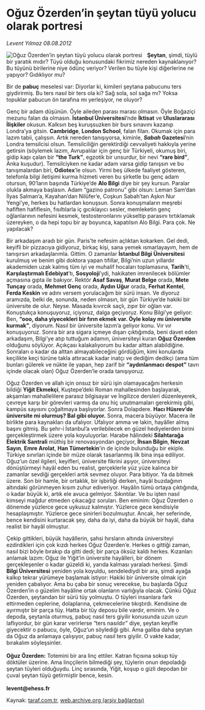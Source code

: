# Oğuz Özerden’in şeytan tüyü yolucu olarak portresi

*Levent Yılmaz 08.08.2012*

<div class="yazi"><img align="left" alt="Oğuz Özerden’in şeytan tüyü yolucu olarak portresi" border="0" src="http://www.taraf.com.tr/fotoraflar/makaleler/oguz-ozerden-in-seytan-tuyu-yolucu-olarak-portresi_6819_orijinal.jpg" style="border-right-width:10px; border-color:#FFFFFF"/><p><b>Şeytan</b>, şimdi, tüylü bir yaratık mıdır? Tüyü olduğu konusundaki fikrimiz nereden kaynaklanıyor? Bu tüyünü birilerine niye ödünç veriyor? Verilen bu tüyle kişi diğerlerine ne yapıyor? Gıdıklıyor mu? </p>
<p>Bir de <b>pabuç</b> meselesi var: Diyorlar ki, kimileri şeytana pabucunu ters giydirirmiş. Bu ters nasıl bir ters ola ki? Sağ sola, sol sağa mı? Yoksa topuklar pabucun ön tarafına mı yerleşiyor, ne oluyor?</p>
<p>Genç bir adam düşünün. Öyle aileden parası marası olmasın. Öyle Boğaziçi mezunu falan da olmasın. <b>İstanbul Üniversitesi</b>’nde <b>İktisat</b> ve <b>Uluslararası İlişkiler</b> okusun. Kalksın beş kuruşsuzken bir burs sınavını kazanıp Londra’ya gitsin. <b>Cambridge</b>, <b>London School</b>, falan filan. Okumak için para lazım tabii, çalışsın. Artık nereden tanışıyorsa, kiminle, <b><i>Sabah</i> Gazetesi</b>’nin Londra temsilcisi olsun. Temsilciliğin gerektirdiği cevvaliyeti hakkıyla yerine getirsin (söylemek lazım, Avrupalılar için genç bir Türkiyeli, okumuş biri, gidip kapı çalan bir <b>“the Turk”</b>, egzotik bir unsurdur, bir nevi <b>“rare bird”</b>, Anka kuşudur). Temsilciyken ne kadar adam varsa gidip tanışsın ve bu tanışmalardan biri, <b>Odiotex</b>’le olsun. Yirmi beş ülkede faaliyet gösteren, telefonla bilgi iletişimi kurma hizmeti veren bu şirketle bu genç adam otursun, 90’ların başında Türkiye’de <b>Alo Bilgi</b> diye bir şey kursun. Paralar olukla akmaya başlasın. Adam “gazino patronu” gibi olsun: Leman Sam’dan İlyas Salman’a, Kayahan’dan Nilüfer’e, Coşkun Sabah’tan Aşkın Nur Yengi’ye, herkes bu hatlardan konuşsun. Sonra konuşmaların meşrebi hafiften hafiflesin, fısıltılarla iç gıcıklayıcı sesler, memleketin genç oğlanlarının nefesini kesmek, testosteronlarını yükseltip parasını tırtıklamak üzereyken, o da hepi topu bir ay boyunca, kapatılsın Alo Bilgi. Para çok. Ne yapılacak?</p>
<p>Bir arkadaşım aradı bir gün. Paris’te nefesim açlıktan kokarken. Gel dedi, keyifli bir pizzacıya gidiyoruz, birkaç kişi, sana yemek ısmarlayayım, hem de tanışırsın arkadaşlarımla. Gittim. O zamanlar <b>İstanbul Bilgi Üniversitesi</b> kurulmuş ve benim gibi doktora yapan tıfıllar, Bilgi’nin uzun yıllardır akademiden uzak kalmış tüm iyi ve muhalif hocaları toplamasına, <b>Tarih</b>’ti, <b>Karşılaştırmalı Edebiyat</b>’tı, <b>Sosyoloji</b>’ydi, hakikaten imrenilecek bölümler açmasına gıpta ile bakıyor. Rektör <b>Asaf Savaş</b>, <b>Murat Belge</b> orada, <b>Mete Tunçay</b> orada, <b>Mehmet Genç</b> orada, <b>Aydın Uğur</b> orada, <b>Ferhat Kentel</b>, <b>Ferda Keskin</b> ve adını versem yorulacağım bir sürü insan. Ve diyoruz aramızda, belki de, sonunda, neden olmasın, bir gün Türkiye’de hakiki bir üniversite de olur. Neyse. Masada kıvırcık saçlı, zıpır bir oğlan var. Konuştukça konuşuyoruz, içiyoruz, dalga geçiyoruz. Konu Bilgi’ye geliyor: Ben, <b>“ooo, daha yiyecekleri bir fırın ekmek var. Öyle kolay mı üniversite kurmak”</b>, diyorum. Nasıl bir üniversite lazım’a geliyor konu. Vır vır konuşuyoruz. Sonra bir ara sigara içmeye dışarı çıktığımda, beni davet eden arkadaşım, Bilgi’ye atıp tuttuğum adamın, üniversiteyi kuran <b>Oğuz Özerden</b> olduğunu söylüyor. Açıkçası kalakalıyorum bu kadar alttan alabildiğine. Sonraları o kadar da alttan almayabileceğini gördüğüm, kimi konularda keçilikte keçi türüne takla attıracak kadar inatçı ve dediğim dedikçi (ama tüm bunları gülerek ve nükte ile yapan, hep zarif bir <b>“aydınlanmacı despot”</b> tavrı içinde olacak olan) Oğuz Özerden’le orada tanışıyoruz. </p>
<p>Oğuz Özerden ve allah için onsuz bir sürü işin olamayacağını herkesin bildiği <b>Yiğit Ekmekçi</b>, Kuştepe’deki Roman mahallesinden başlayarak, akşamları mahallelilere parasız bilgisayar ve İngilizce dersleri düzenleyerek, çevreye karşı bir görevleri varmış da onu hiç unutmamaları gerekirmiş gibi, kampüs sayısını çoğaltmaya başlıyorlar. Sonra Dolapdere. <b>Hacı Hüsrev’de üniversite mi olurmuş? Bal gibi oluyor.</b> Sonra, macera büyüyor. Macera ile birlikte para kaynakları da ufalıyor. Ufalıyor amma ve lakin, hayâller almış başını gitmiş. Bu şehr-i İstanbul’a verilebilecek en güzel hediyelerden birini gerçekleştirmek üzere yola koyuluyorlar. Harabe hâlindeki <b>Silahtarağa Elektrik Santrali</b> müthiş bir renovasyondan geçiyor, <b>İhsan Bilgin</b>, <b>Nevzat Sayın</b>, <b>Emre Arolat</b>, <b>Han Tümertekin</b>’in de içinde bulunduğu bir ekiple. Türkiye sınırları içinde bir müze olarak tasarlanmış ilk bina inşa ediliyor. Oğuz’un özel ilgileri, keyifleri, üniversite fikrini aşıyor, üniversiteyi dönüştürmeyi hayâl eden bu realist, gerçeklerle yüz yüze kalınca bir zamanlar sevdiği gerçekleri artık sevmez oluyor. Para bitiyor. Ya da bitmek üzere. Son bir hamle, bir ortaklık, bir işbirliği derken, hayâl buzdağının altındaki görünmeyen kısım zuhur ediveriyor. Hayâlin tümü ortaya çıktığında, o kadar büyük ki, artık ele avuca gelmiyor. Sıkıntılar. Ve bu işten nasıl kimseyi mağdur etmeden çıkacağız soruları. Ben eminim: Oğuz Özerden o dönemde yüzlerce gece uykusuz kalmıştır. Yüzlerce gece kendisiyle hesaplaşmıştır. Yüzlerce gece sinirleri bozulmuştur. Ancak, her seferinde, bence kendisini kurtaracak şey, daha da iyi, daha da büyük bir hayâl, daha realist bir hayâl olmuştur. </p>
<p>Çekip gittikleri, büyük hayâllerin, şahsi hırsların altında üniversiteyi ezdirdikleri için çok kızdı herkes Oğuz Özerden’e. Herkes o gittiği zaman, nasıl bizi böyle bırakıp da gitti dedi; bir parça öksüz kaldı herkes. Kızanları anlamak lazım: Oğuz ile Yiğit’in üniversite hayâlleri, bir dönem gerçekleşenler o kadar güzeldi ki, yarıda kalması yaraladı herkesi. Şimdi <b>Bilgi Üniversitesi</b> yeniden yola koyuldu, sendelediydi bir ara, şimdi ayağa kalkıp tekrar yürümeye başlamak istiyor: Hakiki bir üniversite olmak için yeniden çabalıyor. Ama bu çaba bir sonuç verecekse, bu başlarda Oğuz Özerden’in o güzelim hayâline ortak olanların varlığıyla olacak. Çünkü Oğuz Özerden, şeytandan bir sürü tüy yolmuştu. O tüyleri insanlara fark ettirmeden ceplerine, dolaplarına, çekmecelerine tıkıştırdı. Kendisine de ayırmıştır bir parça tüy. Hatta bir tüy deposu bile vardır, eminim. Ve o depoda, şeytanla oturmuş, pabuç nasıl ters giyilir konusunda uzun uzun laflıyordur, bir gün karar verirlerse “ters nasıldır” diye, şeytan keyifle giyecektir o pabucu, öyle, Oğuz’un söylediği gibi. Ama galiba daha şeytan da Oğuz da anlamaya çalışıyor, pabuç nasıl ters giyilir. O vakte kadar, bırakalım söyleşsinler.<br/><br/><b>Oğuz Özerden:</b> Totemini bir ara linç ettiler. Katran fıçısına sokup tüy döktüler üzerine. Ama linççilerin bilmediği şey, tüylerin onun depoladığı şeytan tüyleri olduğuydu. Linç sırasında, Yiğit, koşup o gizli depodan bir çuval şeytan tüyü getirmiştir bence, kesin.<br/><br/><b>levent@ehess.fr</b></p>
</div>

Kaynak: [taraf.com.tr](http://www.taraf.com.tr/levent-yilmaz/makale-oguz-ozerden-in-seytan-tuyu-yolucu-olarak-portresi.htm), [web.archive.org (arşiv bağlantısı)](http://web.archive.org/web/20131107135905/http://www.taraf.com.tr/levent-yilmaz/makale-oguz-ozerden-in-seytan-tuyu-yolucu-olarak-portresi.htm)
